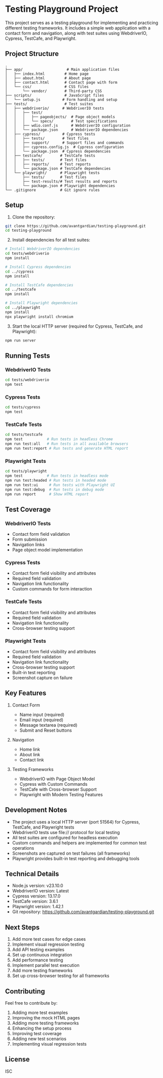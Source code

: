 # Testing Playground Project

This project serves as a testing playground for implementing and practicing different testing frameworks. It includes a simple web application with a contact form and navigation, along with test suites using WebdriverIO, Cypress, TestCafe, and Playwright.

## Project Structure

```
.
├── app/                    # Main application files
│   ├── index.html         # Home page
│   ├── about.html         # About page
│   ├── contact.html       # Contact page with form
│   └── css/               # CSS files
│       └── vendor/        # Third-party CSS
├── scripts/               # JavaScript files
│   └── setup.js          # Form handling and setup
├── tests/                 # Test suites
│   ├── webdriverio/      # WebdriverIO tests
│   │   ├── test/
│   │   │   ├── pageobjects/  # Page object models
│   │   │   └── specs/        # Test specifications
│   │   ├── wdio.conf.js      # WebdriverIO configuration
│   │   └── package.json      # WebdriverIO dependencies
│   ├── cypress/          # Cypress tests
│   │   ├── tests/        # Test files
│   │   ├── support/      # Support files and commands
│   │   ├── cypress.config.js  # Cypress configuration
│   │   └── package.json  # Cypress dependencies
│   ├── testcafe/        # TestCafe tests
│   │   ├── tests/       # Test files
│   │   ├── reports/     # Test reports
│   │   └── package.json # TestCafe dependencies
│   └── playwright/      # Playwright tests
│       ├── tests/       # Test files
│       ├── test-results/# Test results and reports
│       └── package.json # Playwright dependencies
└── .gitignore           # Git ignore rules
```

## Setup

1. Clone the repository:
```bash
git clone https://github.com/avantgardian/testing-playground.git
cd testing-playground
```

2. Install dependencies for all test suites:
```bash
# Install WebdriverIO dependencies
cd tests/webdriverio
npm install

# Install Cypress dependencies
cd ../cypress
npm install

# Install TestCafe dependencies
cd ../testcafe
npm install

# Install Playwright dependencies
cd ../playwright
npm install
npx playwright install chromium
```

3. Start the local HTTP server (required for Cypress, TestCafe, and Playwright):
```bash
npm run server
```

## Running Tests

### WebdriverIO Tests
```bash
cd tests/webdriverio
npm test
```

### Cypress Tests
```bash
cd tests/cypress
npm test
```

### TestCafe Tests
```bash
cd tests/testcafe
npm test           # Run tests in headless Chrome
npm run test:all   # Run tests in all available browsers
npm run test:report # Run tests and generate HTML report
```

### Playwright Tests
```bash
cd tests/playwright
npm test           # Run tests in headless mode
npm run test:headed # Run tests in headed mode
npm run test:ui     # Run tests with Playwright UI
npm run test:debug  # Run tests in debug mode
npm run report      # Show HTML report
```

## Test Coverage

### WebdriverIO Tests
- Contact form field validation
- Form submission
- Navigation links
- Page object model implementation

### Cypress Tests
- Contact form field visibility and attributes
- Required field validation
- Navigation link functionality
- Custom commands for form interaction

### TestCafe Tests
- Contact form field visibility and attributes
- Required field validation
- Navigation link functionality
- Cross-browser testing support

### Playwright Tests
- Contact form field visibility and attributes
- Required field validation
- Navigation link functionality
- Cross-browser testing support
- Built-in test reporting
- Screenshot capture on failure

## Key Features

1. Contact Form
   - Name input (required)
   - Email input (required)
   - Message textarea (required)
   - Submit and Reset buttons

2. Navigation
   - Home link
   - About link
   - Contact link

3. Testing Frameworks
   - WebdriverIO with Page Object Model
   - Cypress with Custom Commands
   - TestCafe with Cross-browser Support
   - Playwright with Modern Testing Features

## Development Notes

- The project uses a local HTTP server (port 51564) for Cypress, TestCafe, and Playwright tests
- WebdriverIO tests use file:// protocol for local testing
- All test suites are configured for headless execution
- Custom commands and helpers are implemented for common test operations
- Screenshots are captured on test failures (all frameworks)
- Playwright provides built-in test reporting and debugging tools

## Technical Details

- Node.js version: v23.10.0
- WebdriverIO version: Latest
- Cypress version: 13.17.0
- TestCafe version: 3.6.1
- Playwright version: 1.42.1
- Git repository: https://github.com/avantgardian/testing-playground.git

## Next Steps

1. Add more test cases for edge cases
2. Implement visual regression testing
3. Add API testing examples
4. Set up continuous integration
5. Add performance testing
6. Implement parallel test execution
7. Add more testing frameworks
8. Set up cross-browser testing for all frameworks

## Contributing

Feel free to contribute by:
1. Adding more test examples
2. Improving the mock HTML pages
3. Adding more testing frameworks
4. Enhancing the setup process
5. Improving test coverage
6. Adding new test scenarios
7. Implementing visual regression tests

## License

ISC 